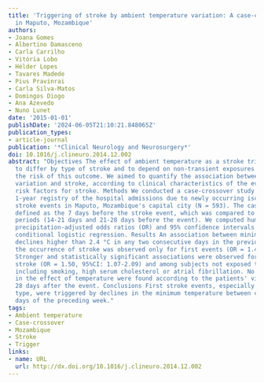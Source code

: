 ```yaml
---
title: 'Triggering of stroke by ambient temperature variation: A case-crossover study
  in Maputo, Mozambique'
authors:
- Joana Gomes
- Albertino Damasceno
- Carla Carrilho
- Vitória Lobo
- Hélder Lopes
- Tavares Madede
- Pius Pravinrai
- Carla Silva-Matos
- Domingos Diogo
- Ana Azevedo
- Nuno Lunet
date: '2015-01-01'
publishDate: '2024-06-05T21:10:21.848065Z'
publication_types:
- article-journal
publication: '*Clinical Neurology and Neurosurgery*'
doi: 10.1016/j.clineuro.2014.12.002
abstract: "Objectives The effect of ambient temperature as a stroke trigger is likely
  to differ by type of stroke and to depend on non-transient exposures that influence
  the risk of this outcome. We aimed to quantify the association between ambient temperature
  variation and stroke, according to clinical characteristics of the events, and other
  risk factors for stroke. Methods We conducted a case-crossover study based on a
  1-year registry of the hospital admissions due to newly occurring ischemic and hemorrhagic
  stroke events in Maputo, Mozambique's capital city (N = 593). The case-period was
  defined as the 7 days before the stroke event, which was compared to two control
  periods (14-21 days and 21-28 days before the event). We computed humidity- and
  precipitation-adjusted odds ratios (OR) and 95% confidence intervals (95%CI) using
  conditional logistic regression. Results An association between minimum temperature
  declines higher than 2.4 °C in any two consecutive days in the previous week and
  the occurrence of stroke was observed only for first events (OR = 1.43, 95%CI: 1.15-1.76).
  Stronger and statistically significant associations were observed for hemorrhagic
  stroke (OR = 1.50, 95%CI: 1.07-2.09) and among subjects not exposed to risk factors,
  including smoking, high serum cholesterol or atrial fibrillation. No differences
  in the effect of temperature were found according to the patients' vital status
  28 days after the event. Conclusions First stroke events, especially of the hemorrhagic
  type, were triggered by declines in the minimum temperature between consecutive
  days of the preceding week."
tags:
- Ambient temperature
- Case-crossover
- Mozambique
- Stroke
- Trigger
links:
- name: URL
  url: http://dx.doi.org/10.1016/j.clineuro.2014.12.002
---
```

